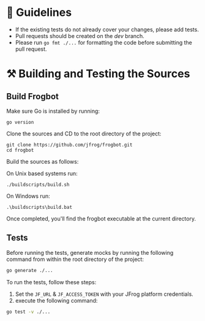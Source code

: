 # 📖 Guidelines

- If the existing tests do not already cover your changes, please add tests.
- Pull requests should be created on the _dev_ branch.
- Please run `go fmt ./...` for formatting the code before submitting the pull request.

# ⚒️ Building and Testing the Sources

## Build Frogbot

Make sure Go is installed by running:

```
go version
```

Clone the sources and CD to the root directory of the project:

```
git clone https://github.com/jfrog/frogbot.git
cd frogbot
```

Build the sources as follows:

On Unix based systems run:

```
./buildscripts/build.sh
```

On Windows run:

```
.\buildscripts\build.bat
```

Once completed, you'll find the frogbot executable at the current directory.

## Tests

Before running the tests, generate mocks by running the following command from within the root directory of the project:

```sh
go generate ./...
```

To run the tests, follow these steps:

1. Set the `JF_URL` & `JF_ACCESS_TOKEN` with your JFrog platform credentials.
2. execute the following command:

```sh
go test -v ./...
```
